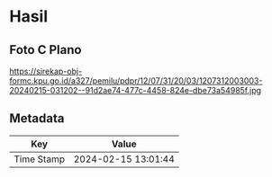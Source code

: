 # Hasil

## Foto C Plano

https://sirekap-obj-formc.kpu.go.id/a327/pemilu/pdpr/12/07/31/20/03/1207312003003-20240215-031202--91d2ae74-477c-4458-824e-dbe73a54985f.jpg


## Metadata

| Key        | Value               |
| ---------- | ------------------- |
| Time Stamp | 2024-02-15 13:01:44 |



